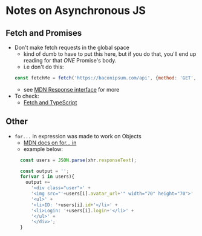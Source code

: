 # Notes on Asynchronous JS

## Fetch and Promises

- Don't make fetch requests in the global space
  - kind of dumb to have to put this here, but if you do that, you'll end up reading for that *ONE* Promise's body.
  - i.e don't do this:
  ```js
  const fetchMe = fetch('https://baconipsum.com/api', {method: 'GET', mode:'cors'});
  ```
  - see [MDN Response interface](https://developer.mozilla.org/en-US/docs/Web/API/Response) for more
- To check:
  - [Fetch and TypeScript](https://stackoverflow.com/questions/52717937/fetch-written-in-typescript)


## Other

- `for...` in expression was made to work on Objects
  - [MDN docs on for... in](https://developer.mozilla.org/en-US/docs/Web/JavaScript/Reference/Statements/for...in)
  - example below:
  ```js
    const users = JSON.parse(xhr.responseText);

    const output = '';
    for(var i in users){
      output +=
        '<div class="user">' +
        '<img src="'+users[i].avatar_url+'" width="70" height="70">' +
        '<ul>' +
        '<li>ID: '+users[i].id+'</li>' +
        '<li>Login: '+users[i].login+'</li>' +
        '</ul>' +
        '</div>';
    }
  ```